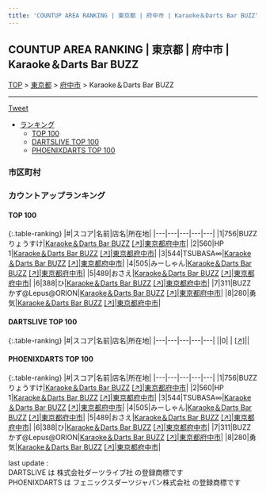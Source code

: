 ```yaml
---
title: 'COUNTUP AREA RANKING | 東京都 | 府中市 | Karaoke＆Darts Bar BUZZ'
---
```

## COUNTUP AREA RANKING | 東京都 | 府中市 | Karaoke＆Darts Bar BUZZ

[TOP](/darts/rank/) > [東京都](/darts/rank/東京都/) > [府中市](/darts/rank/東京都/府中市/) > Karaoke＆Darts Bar BUZZ

___

<a href="https://twitter.com/share?ref_src=twsrc%5Etfw" data-text="COUNTUP AREA RANKING | 東京都府中市Karaoke＆Darts Bar BUZZ" class="twitter-share-button" data-hashtags="DARTSLIVE,PHOENIXDARTS,darts,ダーツ" data-show-count="false">Tweet</a>

* [ランキング](#カウントアップランキング)
    * [TOP 100](#top-100)
    * [DARTSLIVE TOP 100](#dartslive-top-100)
    * [PHOENIXDARTS TOP 100](#phoenixdarts-top-100)

### 市区町村

<ul>

</ul>

### カウントアップランキング

#### TOP 100



{:.table-ranking}
|#|スコア|名前|店名|所在地|
|---|---|---|---|---|
|1|756|<span class="rank-name-pd">BUZZりょうすけ</span>|<a href="/darts/rank/shops/85308.html">Karaoke＆Darts Bar BUZZ</a> <a href="https://vs.phoenixdarts.com/jp/shop/shopDetailInfo/s_85308?s_seq=85308">[↗]</a>|<a href="/darts/rank/東京都/府中市">東京都府中市</a>|
|2|560|<span class="rank-name-pd">HP 1</span>|<a href="/darts/rank/shops/85308.html">Karaoke＆Darts Bar BUZZ</a> <a href="https://vs.phoenixdarts.com/jp/shop/shopDetailInfo/s_85308?s_seq=85308">[↗]</a>|<a href="/darts/rank/東京都/府中市">東京都府中市</a>|
|3|544|<span class="rank-name-pd">TSUBASA∞</span>|<a href="/darts/rank/shops/85308.html">Karaoke＆Darts Bar BUZZ</a> <a href="https://vs.phoenixdarts.com/jp/shop/shopDetailInfo/s_85308?s_seq=85308">[↗]</a>|<a href="/darts/rank/東京都/府中市">東京都府中市</a>|
|4|505|<span class="rank-name-pd">みーしゃん</span>|<a href="/darts/rank/shops/85308.html">Karaoke＆Darts Bar BUZZ</a> <a href="https://vs.phoenixdarts.com/jp/shop/shopDetailInfo/s_85308?s_seq=85308">[↗]</a>|<a href="/darts/rank/東京都/府中市">東京都府中市</a>|
|5|489|<span class="rank-name-pd">おさえ</span>|<a href="/darts/rank/shops/85308.html">Karaoke＆Darts Bar BUZZ</a> <a href="https://vs.phoenixdarts.com/jp/shop/shopDetailInfo/s_85308?s_seq=85308">[↗]</a>|<a href="/darts/rank/東京都/府中市">東京都府中市</a>|
|6|388|<span class="rank-name-pd">ひ</span>|<a href="/darts/rank/shops/85308.html">Karaoke＆Darts Bar BUZZ</a> <a href="https://vs.phoenixdarts.com/jp/shop/shopDetailInfo/s_85308?s_seq=85308">[↗]</a>|<a href="/darts/rank/東京都/府中市">東京都府中市</a>|
|7|311|<span class="rank-name-pd">BUZZかず@Lepus@ORION</span>|<a href="/darts/rank/shops/85308.html">Karaoke＆Darts Bar BUZZ</a> <a href="https://vs.phoenixdarts.com/jp/shop/shopDetailInfo/s_85308?s_seq=85308">[↗]</a>|<a href="/darts/rank/東京都/府中市">東京都府中市</a>|
|8|280|<span class="rank-name-pd">勇気</span>|<a href="/darts/rank/shops/85308.html">Karaoke＆Darts Bar BUZZ</a> <a href="https://vs.phoenixdarts.com/jp/shop/shopDetailInfo/s_85308?s_seq=85308">[↗]</a>|<a href="/darts/rank/東京都/府中市">東京都府中市</a>|


#### DARTSLIVE TOP 100



{:.table-ranking}
|#|スコア|名前|店名|所在地|
|---|---|---|---|---|
||0|<span class="rank-name-dl"> </span>|<a href="/darts/rank/shops/.html"></a> <a href="">[↗]</a>|<a href="/darts/rank//"></a>|


#### PHOENIXDARTS TOP 100



{:.table-ranking}
|#|スコア|名前|店名|所在地|
|---|---|---|---|---|
|1|756|<span class="rank-name-pd">BUZZりょうすけ</span>|<a href="/darts/rank/shops/85308.html">Karaoke＆Darts Bar BUZZ</a> <a href="https://vs.phoenixdarts.com/jp/shop/shopDetailInfo/s_85308?s_seq=85308">[↗]</a>|<a href="/darts/rank/東京都/府中市">東京都府中市</a>|
|2|560|<span class="rank-name-pd">HP 1</span>|<a href="/darts/rank/shops/85308.html">Karaoke＆Darts Bar BUZZ</a> <a href="https://vs.phoenixdarts.com/jp/shop/shopDetailInfo/s_85308?s_seq=85308">[↗]</a>|<a href="/darts/rank/東京都/府中市">東京都府中市</a>|
|3|544|<span class="rank-name-pd">TSUBASA∞</span>|<a href="/darts/rank/shops/85308.html">Karaoke＆Darts Bar BUZZ</a> <a href="https://vs.phoenixdarts.com/jp/shop/shopDetailInfo/s_85308?s_seq=85308">[↗]</a>|<a href="/darts/rank/東京都/府中市">東京都府中市</a>|
|4|505|<span class="rank-name-pd">みーしゃん</span>|<a href="/darts/rank/shops/85308.html">Karaoke＆Darts Bar BUZZ</a> <a href="https://vs.phoenixdarts.com/jp/shop/shopDetailInfo/s_85308?s_seq=85308">[↗]</a>|<a href="/darts/rank/東京都/府中市">東京都府中市</a>|
|5|489|<span class="rank-name-pd">おさえ</span>|<a href="/darts/rank/shops/85308.html">Karaoke＆Darts Bar BUZZ</a> <a href="https://vs.phoenixdarts.com/jp/shop/shopDetailInfo/s_85308?s_seq=85308">[↗]</a>|<a href="/darts/rank/東京都/府中市">東京都府中市</a>|
|6|388|<span class="rank-name-pd">ひ</span>|<a href="/darts/rank/shops/85308.html">Karaoke＆Darts Bar BUZZ</a> <a href="https://vs.phoenixdarts.com/jp/shop/shopDetailInfo/s_85308?s_seq=85308">[↗]</a>|<a href="/darts/rank/東京都/府中市">東京都府中市</a>|
|7|311|<span class="rank-name-pd">BUZZかず@Lepus@ORION</span>|<a href="/darts/rank/shops/85308.html">Karaoke＆Darts Bar BUZZ</a> <a href="https://vs.phoenixdarts.com/jp/shop/shopDetailInfo/s_85308?s_seq=85308">[↗]</a>|<a href="/darts/rank/東京都/府中市">東京都府中市</a>|
|8|280|<span class="rank-name-pd">勇気</span>|<a href="/darts/rank/shops/85308.html">Karaoke＆Darts Bar BUZZ</a> <a href="https://vs.phoenixdarts.com/jp/shop/shopDetailInfo/s_85308?s_seq=85308">[↗]</a>|<a href="/darts/rank/東京都/府中市">東京都府中市</a>|


<div class="footer border-top border-gray-light mt-5 pt-3 text-right text-gray">
    last update : <span style="font-weight: italic" id="foot_last_modified"></span><br />
    DARTSLIVE は 株式会社ダーツライブ社 の登録商標です<br />
    PHOENIXDARTS は フェニックスダーツジャパン株式会社 の登録商標です<br />
</div>

<script src="https://cdnjs.cloudflare.com/ajax/libs/jquery.tablesorter/2.31.3/js/jquery.tablesorter.min.js" integrity="sha512-qzgd5cYSZcosqpzpn7zF2ZId8f/8CHmFKZ8j7mU4OUXTNRd5g+ZHBPsgKEwoqxCtdQvExE5LprwwPAgoicguNg==" crossorigin="anonymous" referrerpolicy="no-referrer"></script>
<link rel="stylesheet" href="https://cdnjs.cloudflare.com/ajax/libs/jquery.tablesorter/2.31.3/css/theme.default.min.css" integrity="sha512-wghhOJkjQX0Lh3NSWvNKeZ0ZpNn+SPVXX1Qyc9OCaogADktxrBiBdKGDoqVUOyhStvMBmJQ8ZdMHiR3wuEq8+w==" crossorigin="anonymous" referrerpolicy="no-referrer" />
<script>
$(function() {
    $(".table-ranking").tablesorter({sortList:[[0, 0]]});
    $("#foot_last_modified").text(formatDate(new Date(document.lastModified), 'yyyy-MM-dd HH:mm:ss'));
});
</script>

<script async src="https://platform.twitter.com/widgets.js" charset="utf-8"></script>
